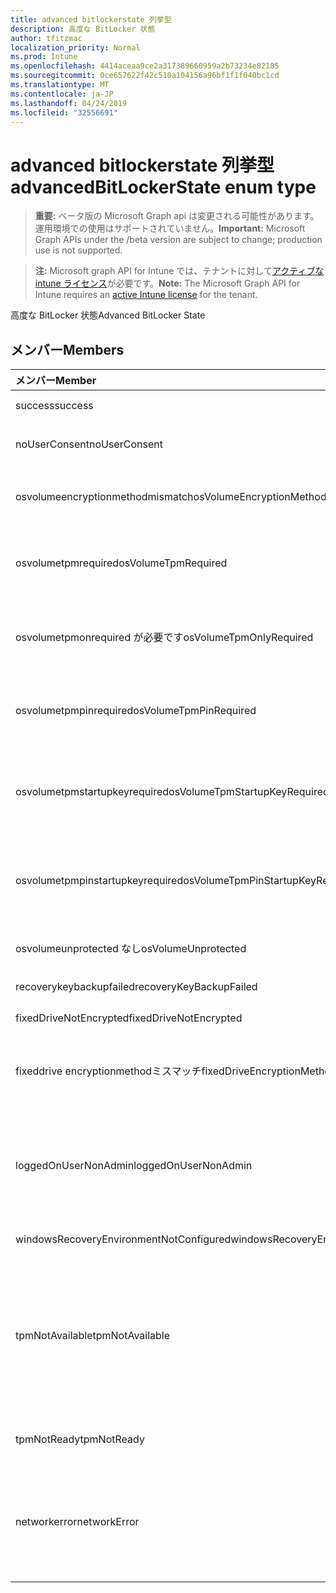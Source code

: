 ```yaml
---
title: advanced bitlockerstate 列挙型
description: 高度な BitLocker 状態
author: tfitzmac
localization_priority: Normal
ms.prod: Intune
ms.openlocfilehash: 4414aceaa9ce2a317389660959a2b73234e82185
ms.sourcegitcommit: 0ce657622f42c510a104156a96bf1f1f040bc1cd
ms.translationtype: MT
ms.contentlocale: ja-JP
ms.lasthandoff: 04/24/2019
ms.locfileid: "32556691"
---
```

# <a name="advancedbitlockerstate-enum-type"></a><span data-ttu-id="ffdd0-103">advanced bitlockerstate 列挙型</span><span class="sxs-lookup"><span data-stu-id="ffdd0-103">advancedBitLockerState enum type</span></span>

> <span data-ttu-id="ffdd0-104">**重要:** ベータ版の Microsoft Graph api は変更される可能性があります。運用環境での使用はサポートされていません。</span><span class="sxs-lookup"><span data-stu-id="ffdd0-104">**Important:** Microsoft Graph APIs under the /beta version are subject to change; production use is not supported.</span></span>

> <span data-ttu-id="ffdd0-105">**注:** Microsoft graph API for Intune では、テナントに対して[アクティブな intune ライセンス](https://go.microsoft.com/fwlink/?linkid=839381)が必要です。</span><span class="sxs-lookup"><span data-stu-id="ffdd0-105">**Note:** The Microsoft Graph API for Intune requires an [active Intune license](https://go.microsoft.com/fwlink/?linkid=839381) for the tenant.</span></span>

<span data-ttu-id="ffdd0-106">高度な BitLocker 状態</span><span class="sxs-lookup"><span data-stu-id="ffdd0-106">Advanced BitLocker State</span></span>

## <a name="members"></a><span data-ttu-id="ffdd0-107">メンバー</span><span class="sxs-lookup"><span data-stu-id="ffdd0-107">Members</span></span>
|<span data-ttu-id="ffdd0-108">メンバー</span><span class="sxs-lookup"><span data-stu-id="ffdd0-108">Member</span></span>|<span data-ttu-id="ffdd0-109">値</span><span class="sxs-lookup"><span data-stu-id="ffdd0-109">Value</span></span>|<span data-ttu-id="ffdd0-110">説明</span><span class="sxs-lookup"><span data-stu-id="ffdd0-110">Description</span></span>|
|:---|:---|:---|
|<span data-ttu-id="ffdd0-111">success</span><span class="sxs-lookup"><span data-stu-id="ffdd0-111">success</span></span>|<span data-ttu-id="ffdd0-112">.0</span><span class="sxs-lookup"><span data-stu-id="ffdd0-112">0</span></span>|<span data-ttu-id="ffdd0-113">高度な BitLocker 状態の成功</span><span class="sxs-lookup"><span data-stu-id="ffdd0-113">Advanced BitLocker State Success</span></span>|
|<span data-ttu-id="ffdd0-114">noUserConsent</span><span class="sxs-lookup"><span data-stu-id="ffdd0-114">noUserConsent</span></span>|<span data-ttu-id="ffdd0-115">1 </span><span class="sxs-lookup"><span data-stu-id="ffdd0-115">1</span></span>|<span data-ttu-id="ffdd0-116">ユーザーが暗号化の同意を与えていません</span><span class="sxs-lookup"><span data-stu-id="ffdd0-116">User never gave consent for Encryption</span></span>|
|<span data-ttu-id="ffdd0-117">osvolumeencryptionmethodmismatch</span><span class="sxs-lookup"><span data-stu-id="ffdd0-117">osVolumeEncryptionMethodMismatch</span></span>|<span data-ttu-id="ffdd0-118">2 </span><span class="sxs-lookup"><span data-stu-id="ffdd0-118">2</span></span>|<span data-ttu-id="ffdd0-119">OS ボリュームの暗号化方法がポリシーで設定されたものと異なります</span><span class="sxs-lookup"><span data-stu-id="ffdd0-119">Encryption method of OS Volume is different than that set by policy</span></span>|
|<span data-ttu-id="ffdd0-120">osvolumetpmrequired</span><span class="sxs-lookup"><span data-stu-id="ffdd0-120">osVolumeTpmRequired</span></span>|<span data-ttu-id="ffdd0-121">4 </span><span class="sxs-lookup"><span data-stu-id="ffdd0-121">4</span></span>|<span data-ttu-id="ffdd0-122">TPM は OS ボリュームの保護には使用されませんが、ポリシーによって必要になります。</span><span class="sxs-lookup"><span data-stu-id="ffdd0-122">TPM not used for protection of OS volume, but is required by policy</span></span>|
|<span data-ttu-id="ffdd0-123">osvolumetpmonrequired が必要です</span><span class="sxs-lookup"><span data-stu-id="ffdd0-123">osVolumeTpmOnlyRequired</span></span>|<span data-ttu-id="ffdd0-124">8 </span><span class="sxs-lookup"><span data-stu-id="ffdd0-124">8</span></span>|<span data-ttu-id="ffdd0-125">TPM のみの保護は OS ボリュームには使用されませんが、ポリシーによって必要になります。</span><span class="sxs-lookup"><span data-stu-id="ffdd0-125">TPM only protection not used for OS volume, but is required by policy</span></span>|
|<span data-ttu-id="ffdd0-126">osvolumetpmpinrequired</span><span class="sxs-lookup"><span data-stu-id="ffdd0-126">osVolumeTpmPinRequired</span></span>|<span data-ttu-id="ffdd0-127">16 </span><span class="sxs-lookup"><span data-stu-id="ffdd0-127">16</span></span>|<span data-ttu-id="ffdd0-128">TPM + PIN 保護は OS ボリュームには使用されませんが、ポリシーによって必要になります。</span><span class="sxs-lookup"><span data-stu-id="ffdd0-128">TPM+PIN protection not used for OS volume, but is required by policy</span></span>|
|<span data-ttu-id="ffdd0-129">osvolumetpmstartupkeyrequired</span><span class="sxs-lookup"><span data-stu-id="ffdd0-129">osVolumeTpmStartupKeyRequired</span></span>|<span data-ttu-id="ffdd0-130">32</span><span class="sxs-lookup"><span data-stu-id="ffdd0-130">32</span></span>|<span data-ttu-id="ffdd0-131">TPM + スタートアップキー保護は OS ボリュームには使用されませんが、ポリシーによって必要になります。</span><span class="sxs-lookup"><span data-stu-id="ffdd0-131">TPM+Startup Key protection not used for OS volume, but is required by policy</span></span>|
|<span data-ttu-id="ffdd0-132">osvolumetpmpinstartupkeyrequired</span><span class="sxs-lookup"><span data-stu-id="ffdd0-132">osVolumeTpmPinStartupKeyRequired</span></span>|<span data-ttu-id="ffdd0-133">64</span><span class="sxs-lookup"><span data-stu-id="ffdd0-133">64</span></span>|<span data-ttu-id="ffdd0-134">TPM + PIN + スタートアップキーは OS ボリュームでは使用されませんが、ポリシーによって必要になります。</span><span class="sxs-lookup"><span data-stu-id="ffdd0-134">TPM+PIN+Startup Key not used for OS volume, but is required by policy</span></span>|
|<span data-ttu-id="ffdd0-135">osvolumeunprotected なし</span><span class="sxs-lookup"><span data-stu-id="ffdd0-135">osVolumeUnprotected</span></span>|<span data-ttu-id="ffdd0-136">128</span><span class="sxs-lookup"><span data-stu-id="ffdd0-136">128</span></span>|<span data-ttu-id="ffdd0-137">保護されていない OS ボリュームが検出された</span><span class="sxs-lookup"><span data-stu-id="ffdd0-137">Un-protected OS Volume was detected</span></span>|
|<span data-ttu-id="ffdd0-138">recoverykeybackupfailed</span><span class="sxs-lookup"><span data-stu-id="ffdd0-138">recoveryKeyBackupFailed</span></span>|<span data-ttu-id="ffdd0-139">256</span><span class="sxs-lookup"><span data-stu-id="ffdd0-139">256</span></span>|<span data-ttu-id="ffdd0-140">回復キーのバックアップが失敗した</span><span class="sxs-lookup"><span data-stu-id="ffdd0-140">Recovery key backup failed</span></span>|
|<span data-ttu-id="ffdd0-141">fixedDriveNotEncrypted</span><span class="sxs-lookup"><span data-stu-id="ffdd0-141">fixedDriveNotEncrypted</span></span>|<span data-ttu-id="ffdd0-142">512</span><span class="sxs-lookup"><span data-stu-id="ffdd0-142">512</span></span>|<span data-ttu-id="ffdd0-143">固定ドライブが暗号化されていない</span><span class="sxs-lookup"><span data-stu-id="ffdd0-143">Fixed Drive not encrypted</span></span>|
|<span data-ttu-id="ffdd0-144">fixeddrive encryptionmethodミスマッチ</span><span class="sxs-lookup"><span data-stu-id="ffdd0-144">fixedDriveEncryptionMethodMismatch</span></span>|<span data-ttu-id="ffdd0-145">1024</span><span class="sxs-lookup"><span data-stu-id="ffdd0-145">1024</span></span>|<span data-ttu-id="ffdd0-146">固定ドライブの暗号化方法が、ポリシーで設定されたものと異なります。</span><span class="sxs-lookup"><span data-stu-id="ffdd0-146">Encryption method of Fixed Drive is different than that set by policy</span></span>|
|<span data-ttu-id="ffdd0-147">loggedOnUserNonAdmin</span><span class="sxs-lookup"><span data-stu-id="ffdd0-147">loggedOnUserNonAdmin</span></span>|<span data-ttu-id="ffdd0-148">2048</span><span class="sxs-lookup"><span data-stu-id="ffdd0-148">2048</span></span>|<span data-ttu-id="ffdd0-149">ログオンしているユーザーが管理者ではない。これには、"allowstandarduserencryption" ポリシーが1に設定されている必要があります。</span><span class="sxs-lookup"><span data-stu-id="ffdd0-149">Logged on user is non-admin. This requires “AllowStandardUserEncryption” policy set to 1</span></span>|
|<span data-ttu-id="ffdd0-150">windowsRecoveryEnvironmentNotConfigured</span><span class="sxs-lookup"><span data-stu-id="ffdd0-150">windowsRecoveryEnvironmentNotConfigured</span></span>|<span data-ttu-id="ffdd0-151">4096</span><span class="sxs-lookup"><span data-stu-id="ffdd0-151">4096</span></span>|<span data-ttu-id="ffdd0-152">WinRE が構成されていません</span><span class="sxs-lookup"><span data-stu-id="ffdd0-152">WinRE is not configured</span></span>|
|<span data-ttu-id="ffdd0-153">tpmNotAvailable</span><span class="sxs-lookup"><span data-stu-id="ffdd0-153">tpmNotAvailable</span></span>|<span data-ttu-id="ffdd0-154">8192</span><span class="sxs-lookup"><span data-stu-id="ffdd0-154">8192</span></span>|<span data-ttu-id="ffdd0-155">BitLocker では TPM を使用できません。</span><span class="sxs-lookup"><span data-stu-id="ffdd0-155">TPM is not available for BitLocker.</span></span> <span data-ttu-id="ffdd0-156">これは、tpm が存在しないこと、または tpm が使用できないレジストリの上書きが設定されているか、またはホスト OS がポータブル/ローマ可能なドライブにあることを意味します。</span><span class="sxs-lookup"><span data-stu-id="ffdd0-156">This means TPM is not present, or TPM unavailable registry override is set or host OS is on portable/rome-able drive</span></span>|
|<span data-ttu-id="ffdd0-157">tpmNotReady</span><span class="sxs-lookup"><span data-stu-id="ffdd0-157">tpmNotReady</span></span>|<span data-ttu-id="ffdd0-158">16384</span><span class="sxs-lookup"><span data-stu-id="ffdd0-158">16384</span></span>|<span data-ttu-id="ffdd0-159">TPM は BitLocker の準備ができていません</span><span class="sxs-lookup"><span data-stu-id="ffdd0-159">TPM is not ready for BitLocker</span></span>|
|<span data-ttu-id="ffdd0-160">networkerror</span><span class="sxs-lookup"><span data-stu-id="ffdd0-160">networkError</span></span>|<span data-ttu-id="ffdd0-161">32768</span><span class="sxs-lookup"><span data-stu-id="ffdd0-161">32768</span></span>|<span data-ttu-id="ffdd0-162">ネットワークを使用できません。</span><span class="sxs-lookup"><span data-stu-id="ffdd0-162">Network not available.</span></span> <span data-ttu-id="ffdd0-163">これは、回復キーのバックアップに必要です。</span><span class="sxs-lookup"><span data-stu-id="ffdd0-163">This is required for recovery key backup.</span></span> <span data-ttu-id="ffdd0-164">ドライブ暗号化対応デバイスの場合は、このレポートが表示されます。</span><span class="sxs-lookup"><span data-stu-id="ffdd0-164">This is reported for Drive Encryption capable devices</span></span>|





